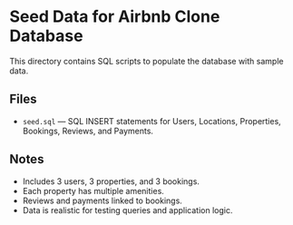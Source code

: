 # Seed Data for Airbnb Clone Database

This directory contains SQL scripts to populate the database with sample data.

## Files
- `seed.sql` — SQL INSERT statements for Users, Locations, Properties, Bookings, Reviews, and Payments.

## Notes
- Includes 3 users, 3 properties, and 3 bookings.  
- Each property has multiple amenities.  
- Reviews and payments linked to bookings.  
- Data is realistic for testing queries and application logic.
